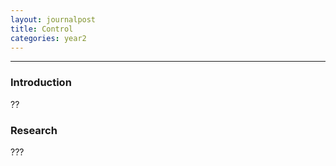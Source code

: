 ```yaml
---
layout: journalpost
title: Control
categories: year2
---
```


---

### Introduction

??

### Research

???





